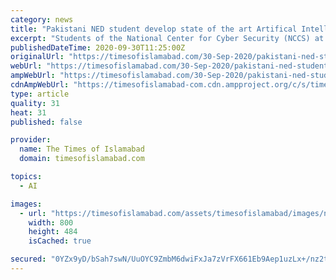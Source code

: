 ```yaml
---
category: news
title: "Pakistani NED student develop state of the art Artifical Intelligence cyber Security software"
excerpt: "Students of the National Center for Cyber Security (NCCS) at the NED University of Science and Technology, Karachi, in collaboration with the National Clearing"
publishedDateTime: 2020-09-30T11:25:00Z
originalUrl: "https://timesofislamabad.com/30-Sep-2020/pakistani-ned-student-develop-state-of-the-art-artifical-intelligence-cyber-security-software"
webUrl: "https://timesofislamabad.com/30-Sep-2020/pakistani-ned-student-develop-state-of-the-art-artifical-intelligence-cyber-security-software"
ampWebUrl: "https://timesofislamabad.com/30-Sep-2020/pakistani-ned-student-develop-state-of-the-art-artifical-intelligence-cyber-security-software?version=amp"
cdnAmpWebUrl: "https://timesofislamabad-com.cdn.ampproject.org/c/s/timesofislamabad.com/30-Sep-2020/pakistani-ned-student-develop-state-of-the-art-artifical-intelligence-cyber-security-software?version=amp"
type: article
quality: 31
heat: 31
published: false

provider:
  name: The Times of Islamabad
  domain: timesofislamabad.com

topics:
  - AI

images:
  - url: "https://timesofislamabad.com/assets/timesofislamabad/images/no-image-large.jpg"
    width: 800
    height: 484
    isCached: true

secured: "0YZx9yD/bSah7swN/UuOYC9ZmbM6dwiFxJa7zVrFX661Eb9Aep1uzLx+/nz2tDND/wYKR+3Wpk96X03oj0DX55CVcQZZqYBxygMwbUCq0koSeBvWAw2D2A4DnxAxe3IR0vT4HylUuazrNx0KkqinUUAkCVD81DCtUOcxDisTeUL6p6/FfzgR2BsGUipmgXWKfOi7c5gJ2FUmVDDGIpPJLmf5MAlJ7+4g+425XvL4KWpsj1w1si94MS3QYaK/ONJReJL/O/LBxK2JuLHUBGjR/0K+Fn/oZ9Lm39RzHyKwZJaQaDw0jezn7C9fIywMIPazMFqUz6YKfL++sXgl0KP/jkD5TJNXZ8g7zMQoeXM2DBc=;anRMfEjfEyr3ZMfIN5GGbg=="
---
```


